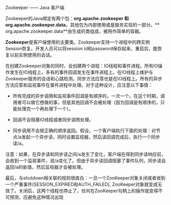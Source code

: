 Zookeeper —— Java 客户端

Zookeeper的Java绑定有两个包：**org.apache.zookeeper **和** org.apache.zookeeper.data**。其他包为内部使用或是服务实现的一部分。** org.apache.zookeeper.data**由生成的类组成，被用作简单的容器。

**Zookeeper**是客户端使用的主要类。Zookeeper支持一个进程中的跨实例Session恢复。开发人员可以将session id和password保存起来，重启后，能恢复以前实例使用的会话。

在创建Zookeeper对象的同时，会创建两个进程：IO线程和事件进程。所有IO操作发生在IO线程上，多有的事件回调发生在事件进程上。在IO线程上维护与Zookeeper服务的会话和心跳检测。同步方法应答也是在IO线程上。所有的异步方法应答和监视事件在事件进程中处理。对于这种设计，应注意以下事情：

- 所有完成的异步调用和监视事件回调是有顺序的，一次一个。在这个时期，调用者可以做它想做的事，但是其他回调不会被处理（因为回调是有顺序的，只能处理完一个再处理下一个）。

- 回调不会阻塞IO线程或者同步调用处理。

- 同步调用不会按正确的顺序返回。假设，一个客户端执行下面的处理：对节点/a发起一个异步读，同时设置监视器，然后读回调完成后，执行一个同步读/a。

注意：如果，在异步读和同步读之间/a发生了变化，客户端在得到同步读响应前，会收到一个监视事件，说/a变化了。但由于异步读回调阻塞了事件队列，同步读会返回/a的新值，然后监视器才会被处理。

最后，与shutdown相关联的规则很直白：一旦一个ZooKeeper对象关闭或者收到一个严重事件(SESSION_EXPIRED和AUTH_FAILED), ZooKeeper对象就变成无效了。关闭后，这两个线程也停止了，任何在ZooKeeper句柄上的操作就变得不可预测，应避免这种情况出现